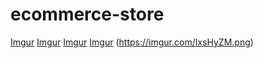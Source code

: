 # ecommerce-store
[Imgur](https://i.imgur.com/cDLcS3O.png)
[Imgur](https://i.imgur.com/MW2sdn1.png)
[Imgur](https://i.imgur.com/lex4fRz.png)
[Imgur](https://i.imgur.com/IxsHyZM.png)
(https://imgur.com/IxsHyZM.png)
